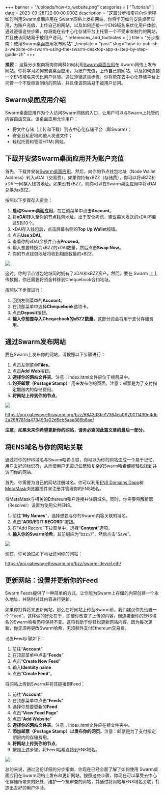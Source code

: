 +++
banner = "/uploads/how-to_website.png"
categories = [ "Tutorials" ]
date = 2023-03-28T22:00:00.000Z
description = "这篇分步指南将向你阐释如何利用Swarm桌面应用在 Swarm网络上发布网站。你将学习如何安装桌面应用，为账户充值，上传自己的网站，以及如何连接一个ENS域名来优化用户体验。通过遵循这些步骤，你将能在去中心化存储平台上托管一个不受审查制约的网站，并且使该网站易于被用户访问。"
references_and_footnotes = [ ]
title = "分步指南：使用Swarm桌面应用发布网站"
_template = "post"
slug="how-to-publish-a-website-on-swarm-using-the-swarm-desktop-app-a-step-by-step-guide-zh"
+++

**摘要：** 这篇分步指南将向你阐释如何利用[Swarm桌面应用](https://desktop.ethswarm.org/)在 Swarm网络上发布网站。你将学习如何安装桌面应用，为账户充值，上传自己的网站，以及如何连接一个ENS域名来优化用户体验。通过遵循这些步骤，你将能在去中心化存储平台上托管一个不受审查制约的网站，并且使该网站易于被用户访问。

## Swarm桌面应用介绍

Swarm桌面应用作为个人访问Swarm网络的入口，让用户可以与Swarm上托管的内容自由交互。该桌面应用允许用户：

- 将文件存储（上传和下载）到去中心化存储平台（即Swarm）；
- 安全且私密地向他人发送文件；
- 轻松托管和管理HTML网站。

## 下载并安装Swarm桌面应用并为账户充值

首先，下载并安装[Swarm桌面应用](https://desktop.ethswarm.org/)。然后，向你的节点钱包地址（Node Wallet Address）转入xDAI（交易费）。如果你持有xBZZ（存储费），你可以将xBZZ和xDAI一同存入钱包地址。如果没有xBZZ，则你可以在Swarm桌面应用中将xDAI兑换为xBZZ。

按照以下步骤存入资金：

1. **启动Swarm桌面应用**，在左侧菜单中点击**Account**。
2. 将**xDAI**转入至你的节点钱包地址。出于安全考虑，建议每次发送的xDAI不超过5到10个。
3. xDAI存入钱包后，点击屏幕右侧的**Top Up Wallet**按钮。
4. 点击**Use xDAI**。
5. 查看你的xDAI余额并点击**Proceed**。
6. 输入想要转换为xBZZ的xDAI数量，然后点击**Swap Now**。
7. 你的节点钱包地址将收到相应数量的xBZZ。

![](https://i.imgur.com/CALz1UF.gif)

这时，你的节点钱包地址同时拥有了xDAI和xBZZ资产。然而，要在 Swarm 上上传数据，你还需要将资金转移到Chequebook合约地址。

按照以下步骤进行：

1. 回到左侧菜单的**Account**。
2. 在顶部菜单中选择**Chequebook**选项卡。
3. 点击**Deposit**按钮。
4. **输入你想要存入Chequebook的xBZZ数量**，这部分资金将用于支付存储费用。

## 通过Swarm发布网站

要在Swarm上发布你的网站，请按照以下步骤进行：

1. 点击左侧菜单**Files**。
2. 点击**Add Web**按钮。
3. **选择你的网站文件夹**。注意：index.html文件应位于根目录中。
4. **购买邮票（Postage Stamp）** 用来发布你的页面。注意：邮票是为了支付指定期限内的存储费用。
5. **将网站上传到你的节点**。

![](https://i.imgur.com/KYhL83L.gif)

https://api.gateway.ethswarm.org/bzz/6843d3be17364ea0620011430e4db2a26ff781da478493a02d6eb5aae886b8ae/

**注意，如果未来你希望更新你的网站，请务必查阅此篇文章的最后一部分。**

## 将ENS域名与你的网站关联

通过将你的ENS域名与Swarm哈希关联，你可以为你的网站生成一个易于记忆、用户友好的标识符，从而使用户无需记住繁琐复杂的Swarm哈希便能轻松找到并访问你的网站。

首先，你需要为自己的网站注册域名。你可以利用[ENS Domains Dapp](https://app.ens.domains/)和[MetaMask](https://metamask.io/)浏览器插件来注册并管理你的ENS域名。

将MetaMask与相关的Ethereum账户连接并注册域名。同时，你需要将解析器（Resolver）设置为使用公共ENS。

1. 前往“**My Names**”，选择想要与你的Swarm内容关联的域名。
2. 点击“**ADD/EDIT RECORD**”按钮。
3. 在“Add Record”下拉菜单中，选择“**Content**”选项。
4. **输入你的Swarm哈希**，其前缀应为“bzz://”，然后点击“Save”。

![](https://i.imgur.com/JlhCVMz.gif)

现在，你可通过如下地址访问你的网站：

https://api.gateway.ethswarm.org/bzz/swarm-devrel.eth/

## 更新网站：设置并更新你的Feed

Swarm Feeds提供了一种简单的方式，让你能为Swarm上存储的内容创建一个永久地址，并随时对其内容进行更新。

如果你打算将来更新网站，那么在将网站上传至Swarm前，我们建议你先设置一个“Feed”。这样做的好处在于，即便你改变了上传的内容，但连接至你的ENS域名的Swarm哈希仍将保持不变。这将有助于你轻松更新网站内容，因为每次更新，你无须再更改Swarm哈希，无须额外支付Ethereum交易费。

设置Feed步骤如下：

1. 前往“**Account**”
2. 在顶部菜单中点击“**Feeds**”
3. 点击“**Create New Feed**”
4. 输入**Identiity name**
5. 点击“**Create Feed**”。

将网站上传到Swarm并将其链接到Feed：

1. 前往“**Account**”
2. 在顶部菜单中点击“**Feeds**”
3. 选择你想要更新的**Feed**
4. 点击“**View Feed Page**”
5. 点击“**Add Website**”
6. **选择你的网站文件夹**。注意：index.html文件应在根文件夹中。
7. **添加邮票（Postage Stamp）以发布你的网页**。注意：邮票是为了支付指定期限内的存储费用。
8. **将网站上传到你的节点**。
9. 按照上述步骤，将Feed哈希连接到ENS域名。

![](https://i.imgur.com/oCNQejB.gif)

总的来说，通过这份详细的分步指南，你现在已经全面了解了如何使用 Swarm桌面应用在Swarm网络上发布和更新网站。按照这些步骤，你现在可以享受去中心化存储所带来的好处，维护一个抗审查的网站，并通过将网站与ENS域名关联，打造出友好的用户体验。
